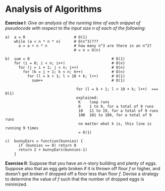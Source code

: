 # Analysis of Algorithms
**Exercise I**: _Give an analysis of the running time of each snippet of pseudocode with respect to the input size n of each of the following:_
```
a)  a = 0                      # O(1)
    while (a < n * n * n)      # O(n^3)???
      a = a + n * n            # how many n^3 are there in an n^2?
                               # = n = O(n)
```
```
b)  sum = 0                                     # O(1)
    for (i = 0; i < n; i++)                     # O(n)
      for (j = i + 1; j < n; j++)               # O(n)
        for (k = j + 1; k < n; k++)             # O(n)
          for (l = k + 1; l < 10 + k; l++)      # O(1)
            sum++                               # O(1)

                                for (l = k + 1; l < 10 + k; l++)  === O(1)
                                explained:
                                 K    loop runs
                                 0    1 to 9, for a total of 9 runs
                                 10   11 to 19, for a total of 9 runs
                                 100  101 to 109, for a total of 9 runs
                                 no matter what k is, this line is running 9 times
                                 = O(1)
```
```
c)  bunnyEars = function(bunnies) {
      if (bunnies == 0) return 0
      return 2 + bunnyEars(bunnies-1)
    }
```

**Exercise II**:
Suppose that you have an _n_-story building and plenty of eggs. Suppose also that an egg gets broken if it is thrown off floor _f_ or higher, and doesn't get broken if dropped off a floor less than floor _f_. Devise a strategy to determine the value of _f_ such that the number of dropped eggs is minimized.
